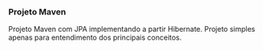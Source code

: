 ### Projeto Maven
Projeto Maven com JPA implementando a partir Hibernate. Projeto simples apenas para entendimento dos principais conceitos.
